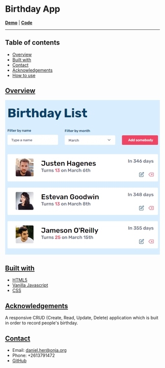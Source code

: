 # Birthday App

[**Demo**](https://birthday-app-daniel.netlify.app/) | [**Code**](https://github.com/voromahery/birthday-app)

---

## Table of contents

- [Overview](#overview)
- [Built with](#built-with)
- [Contact](#contact)
- [Acknowledgements](#acknowledgements)
- [How to use](#how-to-use)

## [Overview](#overview)

![screenshot](./images/birthday-app.png)

## [Built with](#built-with)

- [HTML5](https://html.spec.whatwg.org/)
- [Vanilla Javascript](https://www.javascript.com/)
- [CSS](https://www.w3.org/Style/CSS/)

## [Acknowledgements](#acknowledgements)

A responsive CRUD (Create, Read, Update, Delete) application which is buit in order to record people's birthday.

## [Contact](#contact)

- Email: daniel.her@onja.org
- Phone: +2613791472
- [GitHub](https://github.com/voromahery)
